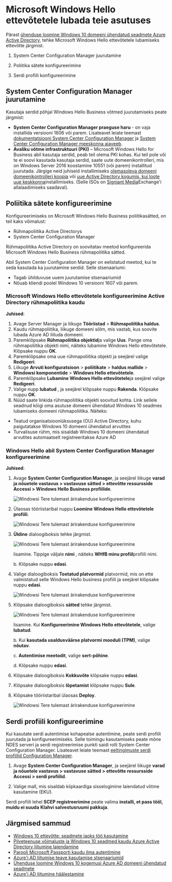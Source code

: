 <properties
    pageTitle="Microsoft Windows Hello ettevõtetele luba ettevõtte | Microsoft Azure'i"
    description="Juurutamise juhiseid, mis võimaldavad Microsoft Passporti teie asutuses."
    services="active-directory"
    documentationCenter=""
    keywords="Microsoft Passporti, Microsoft Windows Hello Business juurutamiseks konfigureerimine"
    authors="markusvi"
    manager="femila"
    editor=""
    tags="azure-classic-portal"/>

<tags
    ms.service="active-directory"
    ms.workload="identity"
    ms.tgt_pltfrm="na"
    ms.devlang="na"
    ms.topic="article"
    ms.date="10/11/2016"
    ms.author="markvi"/>


# <a name="enable-microsoft-windows-hello-for-business-in-your-organization"></a>Microsoft Windows Hello ettevõtetele lubada teie asutuses

Pärast [ühenduse loomine Windows 10 domeeni ühendatud seadmete Azure Active Directory](active-directory-azureadjoin-devices-group-policy.md), tehke Microsoft Windows Hello ettevõtetele lubamiseks ettevõtte järgmist.

1. System Center Configuration Manager juurutamine  

2. Poliitika sätete konfigureerimine

3. Serdi profiili konfigureerimine  




## <a name="deploy-system-center-configuration-manager"></a>System Center Configuration Manager juurutamine 

Kasutaja serdid põhjal Windows Hello Business võtmed juurutamiseks peate järgmist:

- **System Center Configuration Manager praeguse haru** - on vaja installida versiooni 1606 või parem. Lisateavet leiate teemast [dokumentatsiooni System Center Configuration Manager](https://technet.microsoft.com/library/mt346023.aspx) ja [System Center Configuration Manager meeskonna ajaveeb](http://blogs.technet.com/b/configmgrteam/archive/2015/09/23/now-available-update-for-system-center-config-manager-tp3.aspx).
- **Avaliku võtme infrastruktuuri (PKI)** – Microsoft Windows Hello for Business abil kasutaja serdid, peab teil olema PKI kohas. Kui teil pole või te ei soovi kasutada kasutaja serdid, saate uute domeenikontrolleri, mis on Windows Server 2016 koostamine 10551 (või parem) installitud juurutada. Järgige neid juhiseid installimiseks [olemasoleva domeeni domeenikontrolleri koopia](https://technet.microsoft.com/library/jj574134.aspx) või [uue Active Directory kogumis, kui loote uue keskkonna](https://technet.microsoft.com/library/jj574166)installimiseks. (Selle ISOs on [Signiant Media](https://datatransfer.microsoft.com/signiant_media_exchange/spring/main?sdkAccessible=true)Exchange'i allalaadimiseks saadaval).


## <a name="configure-policy-settings"></a>Poliitika sätete konfigureerimine

Konfigureerimiseks on Microsoft Windows Hello Business poliitikasätted, on teil kaks võimalust:

- Rühmapoliitika Active Directorys 
- System Center Configuration Manager 


Rühmapoliitika Active Directory on soovitatav meetod konfigureerida Microsoft Windows Hello Business rühmapoliitika sätted. 



Abil System Center Configuration Manager on eelistatud meetod, kui te seda kasutada ka juurutamine serdid. Selle stsenaariumi:

- Tagab ühilduvuse uuem juurutamise stsenaariumid
- Nõuab kliendi poolel Windows 10 versiooni 1607 või parem.

### <a name="configure-microsoft-windows-hello-for-business-via-group-policy-in-active-directory"></a>Microsoft Windows Hello ettevõtetele konfigureerimine Active Directory rühmapoliitika kaudu

 
**Juhised**:

1.  Avage Server Manager ja liikuge **Tööriistad** > **Rühmapoliitika haldus**.
2.  Kaudu rühmapoliitika, liikuge domeeni sõlm, mis vastab, kus soovite lubada Azure AD liituda domeeni.
3.  Paremklõpsake **Rühmapoliitika objektid**ja valige **Uus**. Pange oma rühmapoliitika objekti nimi, näiteks lubamine Windows Hello ettevõtetele. Klõpsake nuppu **OK**.
4.  Paremklõpsake oma uue rühmapoliitika objekti ja seejärel valige **Redigeeri**.
5.  Liikuge **Arvuti konfiguratsioon** > **poliitikate** > **haldus mallide** > **Windowsi komponentide** > **Windows Hello ettevõtetele**.
6.  Paremklõpsake **Lubamine Windows Hello ettevõtetele**ja seejärel valige **Redigeeri**.
7.  Valige nupp **lubatud** , ja seejärel klõpsake nuppu **Rakenda**. Klõpsake nuppu **OK**.
8.  Nüüd saate linkida rühmapoliitika objekti soovitud kohta. Link sellele seadnud kõigi oma asutuse domeeni ühendatud Windows 10 seadmes lubamiseks domeeni rühmapoliitika. Näiteks:
 - Teatud organisatsiooniüksusega (OU) Active Directory, kuhu paigutatakse Windows 10 domeeni ühendatud arvutites
 - Turvalisuse rühm, mis sisaldab Windows 10 domeeni ühendatud arvutites automaatselt registreeritakse Azure AD


### <a name="configure-windows-hello-for-business-using-system-center-configuration-manager"></a>Windows Hello abil System Center Configuration Manager konfigureerimine


**Juhised**:


1. Avage **System Center Configuration Manager**, ja seejärel liikuge **varad ja nõuetele vastavus > vastavuse sätted > ettevõtte ressursside Accessi > Windows Hello Business profiilide**.

    ![Windowsi Tere tulemast ärirakenduse konfigureerimine](./media/active-directory-azureadjoin-passport-deployment/01.png)


2. Ülaosas tööriistaribal nuppu **Loomine Windows Hello ettevõtetele profiili**.

    ![Windowsi Tere tulemast ärirakenduse konfigureerimine](./media/active-directory-azureadjoin-passport-deployment/02.png)

2. **Üldine** dialoogiboksis tehke järgmist.

    ![Windowsi Tere tulemast ärirakenduse konfigureerimine](./media/active-directory-azureadjoin-passport-deployment/03.png)

    lisamine. Tippige väljale **nimi** , näiteks **WHfB minu profiil**profiili nimi.

    b. Klõpsake nuppu **edasi**.


2. Valige dialoogiboksis **Toetatud platvormid** platvormid, mis on ette valmistatud selle Windows Hello business profiili ja seejärel klõpsake nuppu **edasi**.

    ![Windowsi Tere tulemast ärirakenduse konfigureerimine](./media/active-directory-azureadjoin-passport-deployment/04.png)


2. Klõpsake dialoogiboksis **sätted** tehke järgmist.

    ![Windowsi Tere tulemast ärirakenduse konfigureerimine](./media/active-directory-azureadjoin-passport-deployment/05.png)

    lisamine. Kui **Konfigureerimine Windows Hello ettevõtetele**, valige **lubatud**.

    b. Kui **kasutada usaldusväärse platvormi mooduli (TPM)**, valige **nõutav**. 

    c. **Autentimise meetodit**, valige **sert-põhine**.

    d. Klõpsake nuppu **edasi**.



2. Klõpsake dialoogiboksis **Kokkuvõte** klõpsake nuppu **edasi**.

2. Klõpsake dialoogiboksis **lõpetamist** klõpsake nuppu **Sule**.


2. Klõpsake tööriistaribal ülaosas **Deploy**.

    ![Windowsi Tere tulemast ärirakenduse konfigureerimine](./media/active-directory-azureadjoin-passport-deployment/06.png)



## <a name="configure-the-certificate-profile"></a>Serdi profiili konfigureerimine 

Kui kasutate serdi autentimise kohapealse autentimine, peate serdi profiili juurutada ja konfigureerimiseks. Selle toimingu kasutamiseks peate mõne NDES serveri ja serdi registreerimise punkti saidi rolli System Center Configuration Manager. Lisateavet leiate teemast [eeltingimuste serdi profiilid Configuration Manager](https://technet.microsoft.com/library/dn261205.aspx).

1. Avage **System Center Configuration Manager**, ja seejärel liikuge **varad ja nõuetele vastavus > vastavuse sätted > ettevõtte ressursside Accessi > serdi profiilid**.


2. Valige mall, mis sisaldab kiipkaardiga sisselogimine laiendatud võtme kasutamine (EKU).

Serdi profiili lehel **SCEP registreerimine** peate valima **installi, et pass tööl, muidu ei suuda** **Klahvi salvestusruumi pakkuja**.



## <a name="next-steps"></a>Järgmised sammud
* [Windows 10 ettevõtte: seadmete jaoks töö kasutamine](active-directory-azureadjoin-windows10-devices-overview.md)
* [Pilveteenuse võimaluste ja Windows 10 seadmed kaudu Azure Active Directory liitumine laiendamine](active-directory-azureadjoin-user-upgrade.md)
* [Parooli Microsoft Passporti kaudu ilma autentimine](active-directory-azureadjoin-passport.md)
* [Azure'i AD liitumise teave kasutamise stsenaariumid](active-directory-azureadjoin-deployment-aadjoindirect.md)
* [Ühenduse loomine Windows 10 kogemusi Azure AD domeeni ühendatud seadmete](active-directory-azureadjoin-devices-group-policy.md)
* [Azure'i AD liitumine häälestamine](active-directory-azureadjoin-setup.md)

